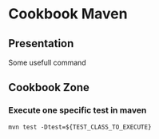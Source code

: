 # Cookbook Maven

## Presentation

Some usefull command

## Cookbook Zone

### Execute one specific test in maven 

```
mvn test -Dtest=${TEST_CLASS_TO_EXECUTE}
```

